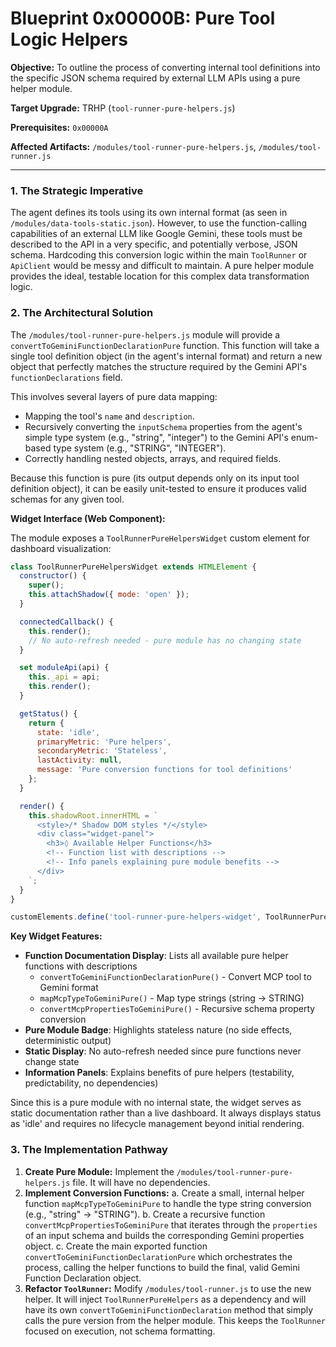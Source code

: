 # Blueprint 0x00000B: Pure Tool Logic Helpers

**Objective:** To outline the process of converting internal tool definitions into the specific JSON schema required by external LLM APIs using a pure helper module.

**Target Upgrade:** TRHP (`tool-runner-pure-helpers.js`)


**Prerequisites:** `0x00000A`

**Affected Artifacts:** `/modules/tool-runner-pure-helpers.js`, `/modules/tool-runner.js`

---

### 1. The Strategic Imperative

The agent defines its tools using its own internal format (as seen in `/modules/data-tools-static.json`). However, to use the function-calling capabilities of an external LLM like Google Gemini, these tools must be described to the API in a very specific, and potentially verbose, JSON schema. Hardcoding this conversion logic within the main `ToolRunner` or `ApiClient` would be messy and difficult to maintain. A pure helper module provides the ideal, testable location for this complex data transformation logic.

### 2. The Architectural Solution

The `/modules/tool-runner-pure-helpers.js` module will provide a `convertToGeminiFunctionDeclarationPure` function. This function will take a single tool definition object (in the agent's internal format) and return a new object that perfectly matches the structure required by the Gemini API's `functionDeclarations` field.

This involves several layers of pure data mapping:
-   Mapping the tool's `name` and `description`.
-   Recursively converting the `inputSchema` properties from the agent's simple type system (e.g., "string", "integer") to the Gemini API's enum-based type system (e.g., "STRING", "INTEGER").
-   Correctly handling nested objects, arrays, and required fields.

Because this function is pure (its output depends only on its input tool definition object), it can be easily unit-tested to ensure it produces valid schemas for any given tool.

**Widget Interface (Web Component):**

The module exposes a `ToolRunnerPureHelpersWidget` custom element for dashboard visualization:

```javascript
class ToolRunnerPureHelpersWidget extends HTMLElement {
  constructor() {
    super();
    this.attachShadow({ mode: 'open' });
  }

  connectedCallback() {
    this.render();
    // No auto-refresh needed - pure module has no changing state
  }

  set moduleApi(api) {
    this._api = api;
    this.render();
  }

  getStatus() {
    return {
      state: 'idle',
      primaryMetric: 'Pure helpers',
      secondaryMetric: 'Stateless',
      lastActivity: null,
      message: 'Pure conversion functions for tool definitions'
    };
  }

  render() {
    this.shadowRoot.innerHTML = `
      <style>/* Shadow DOM styles */</style>
      <div class="widget-panel">
        <h3>◊ Available Helper Functions</h3>
        <!-- Function list with descriptions -->
        <!-- Info panels explaining pure module benefits -->
      </div>
    `;
  }
}

customElements.define('tool-runner-pure-helpers-widget', ToolRunnerPureHelpersWidget);
```

**Key Widget Features:**
- **Function Documentation Display**: Lists all available pure helper functions with descriptions
  - `convertToGeminiFunctionDeclarationPure()` - Convert MCP tool to Gemini format
  - `mapMcpTypeToGeminiPure()` - Map type strings (string → STRING)
  - `convertMcpPropertiesToGeminiPure()` - Recursive schema property conversion
- **Pure Module Badge**: Highlights stateless nature (no side effects, deterministic output)
- **Static Display**: No auto-refresh needed since pure functions never change state
- **Information Panels**: Explains benefits of pure helpers (testability, predictability, no dependencies)

Since this is a pure module with no internal state, the widget serves as static documentation rather than a live dashboard. It always displays status as 'idle' and requires no lifecycle management beyond initial rendering.

### 3. The Implementation Pathway

1.  **Create Pure Module:** Implement the `/modules/tool-runner-pure-helpers.js` file. It will have no dependencies.
2.  **Implement Conversion Functions:**
    a.  Create a small, internal helper function `mapMcpTypeToGeminiPure` to handle the type string conversion (e.g., "string" -> "STRING").
    b.  Create a recursive function `convertMcpPropertiesToGeminiPure` that iterates through the `properties` of an input schema and builds the corresponding Gemini properties object.
    c.  Create the main exported function `convertToGeminiFunctionDeclarationPure` which orchestrates the process, calling the helper functions to build the final, valid Gemini Function Declaration object.
3.  **Refactor `ToolRunner`:** Modify `/modules/tool-runner.js` to use the new helper. It will inject `ToolRunnerPureHelpers` as a dependency and will have its own `convertToGeminiFunctionDeclaration` method that simply calls the pure version from the helper module. This keeps the `ToolRunner` focused on execution, not schema formatting.